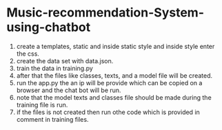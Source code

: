 # Music-recommendation-System-using-chatbot
1) create a templates, static and inside static style and inside style enter the css.
2) create the data set with data.json.
3) train the data in training.py
4) after that the files like classes, texts, and a model file will be created.
5) run the app.py the an ip will be provide which can be copied on a browser and the chat bot will be run.
6) note that the model texts and classes file should be made during the training file is run.
7) if the files is not created then run othe code which is provided in comment in training files.
